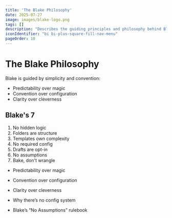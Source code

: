 ```yaml
---
title: 'The Blake Philosophy'
date: 2025-07-27
image: images/blake-logo.png
tags: []
description: "Describes the guiding principles and philosophy behind Blake."
iconIdentifier: "bi bi-plus-square-fill-nav-menu"
pageOrder: 10
---
```


# The Blake Philosophy

Blake is guided by simplicity and convention:

- Predictability over magic
- Convention over configuration
- Clarity over cleverness

## Blake's 7

1. No hidden logic
2. Folders are structure
3. Templates own complexity
4. No required config
5. Drafts are opt-in
6. No assumptions
7. Bake, don't wrangle

* Predictability over magic

* Convention over configuration

* Clarity over cleverness

* Why there’s no config system

* Blake’s “No Assumptions” rulebook
